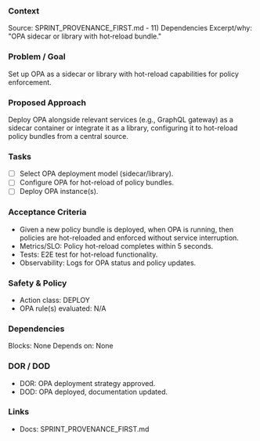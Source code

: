 ### Context

Source: SPRINT_PROVENANCE_FIRST.md - 11) Dependencies
Excerpt/why: "OPA sidecar or library with hot‑reload bundle."

### Problem / Goal

Set up OPA as a sidecar or library with hot-reload capabilities for policy enforcement.

### Proposed Approach

Deploy OPA alongside relevant services (e.g., GraphQL gateway) as a sidecar container or integrate it as a library, configuring it to hot-reload policy bundles from a central source.

### Tasks

- [ ] Select OPA deployment model (sidecar/library).
- [ ] Configure OPA for hot-reload of policy bundles.
- [ ] Deploy OPA instance(s).

### Acceptance Criteria

- Given a new policy bundle is deployed, when OPA is running, then policies are hot-reloaded and enforced without service interruption.
- Metrics/SLO: Policy hot-reload completes within 5 seconds.
- Tests: E2E test for hot-reload functionality.
- Observability: Logs for OPA status and policy updates.

### Safety & Policy

- Action class: DEPLOY
- OPA rule(s) evaluated: N/A

### Dependencies

Blocks: None
Depends on: None

### DOR / DOD

- DOR: OPA deployment strategy approved.
- DOD: OPA deployed, documentation updated.

### Links

- Docs: SPRINT_PROVENANCE_FIRST.md
